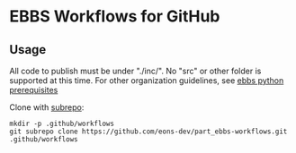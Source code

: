 # EBBS Workflows for GitHub

## Usage

All code to publish must be under "./inc/". No "src" or other folder is supported at this time.
For other organization guidelines, see [ebbs python prerequisites](https://github.com/eons-dev/bin_ebbs#python)

Clone with [subrepo](https://github.com/ingydotnet/git-subrepo):
```
mkdir -p .github/workflows
git subrepo clone https://github.com/eons-dev/part_ebbs-workflows.git .github/workflows
```